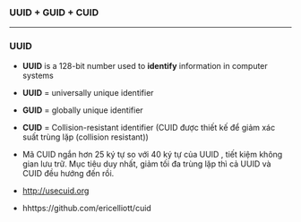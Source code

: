 ### UUID + GUID + CUID

-------------------------------------------------

### UUID
* **UUID** is a 128-bit number used to **identify** information in computer systems

* **UUID** = universally unique identifier
* **GUID** = globally unique identifier
* **CUID** = Collision-resistant identifier (CUID được thiết kế để giảm xác suất trùng lặp (collision resistant))

* Mã CUID ngắn hơn 25 ký tự so với 40 ký tự của UUID , tiết kiệm không gian lưu trữ. Mục tiêu duy nhất, giảm tối đa trùng lặp thì cả UUID và CUID đều hướng đến rồi.

* http://usecuid.org
* hhttps://github.com/ericelliott/cuid

